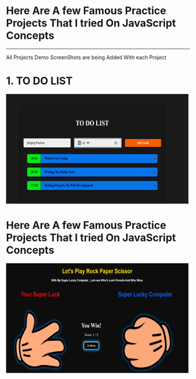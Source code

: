 # Here Are A few Famous Practice Projects That I tried On JavaScript Concepts
---
All Projects Demo ScreenShots are being Added With each Project


# 1. TO DO LIST

<img src="./TO DO LIST/Screenshots/Screenshot 2025-06-03 171146.png" alt="Image 2" width="500" height="300" />

# Here Are A few Famous Practice Projects That I tried On JavaScript Concepts

  <img src="./Rock,paper,Scissor game/images/Screenshot 2025-06-11 164125.png" alt="Image 1" width="500" height="300" style="margin-right: 10px;" />

  
